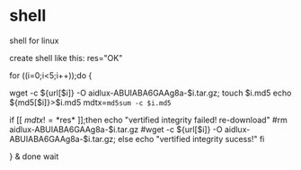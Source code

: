 # shell
shell for linux

create shell like this:
res="OK"

for ((i=0;i<5;i++));do
{

wget -c  ${url[$i]} -O aidlux-ABUIABA6GAAg8a-$i.tar.gz;
touch $i.md5
echo ${md5[$i]}>$i.md5
mdtx=`md5sum -c $i.md5`

if [[ $mdtx != *$res* ]];then
echo "vertified integrity failed! re-download"
#rm aidlux-ABUIABA6GAAg8a-$i.tar.gz
#wget -c  ${url[$i]} -O aidlux-ABUIABA6GAAg8a-$i.tar.gz;
else
echo "vertified integrity sucess!"
fi


} &
done
wait
